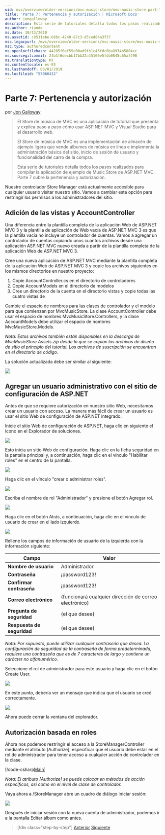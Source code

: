 ```yaml
---
uid: mvc/overview/older-versions/mvc-music-store/mvc-music-store-part-7
title: 'Parte 7: Pertenencia y autorización | Microsoft Docs'
author: jongalloway
description: Esta serie de tutoriales detalla todos los pasos realizados para compilar la aplicación de ejemplo de Music Store de ASP.NET MVC. Parte 7 cubre la pertenencia y autorización.
ms.author: riande
ms.date: 10/13/2010
ms.assetid: c8511ebe-68bc-4240-87c3-d5ced84a3f37
msc.legacyurl: /mvc/overview/older-versions/mvc-music-store/mvc-music-store-part-7
msc.type: authoredcontent
ms.openlocfilehash: 44205f0ef59e00ad9fb1c45fdc0ba8934b5804cc
ms.sourcegitcommit: 24b1f6decbb17bb22a45166e5fdb0845c65af498
ms.translationtype: MT
ms.contentlocale: es-ES
ms.lasthandoff: 03/01/2019
ms.locfileid: "57060432"
---
```

<a name="part-7-membership-and-authorization"></a>Parte 7: Pertenencia y autorización
====================
por [Jon Galloway](https://github.com/jongalloway)

> El Store de música de MVC es una aplicación de tutorial que presenta y explica paso a paso cómo usar ASP.NET MVC y Visual Studio para el desarrollo web.  
>   
> El Store de música de MVC es una implementación de almacén de ejemplo ligera que vende álbumes de música en línea e implementa la administración básica del sitio, inicio de sesión de usuario y funcionalidad del carro de la compra.  
>   
> Esta serie de tutoriales detalla todos los pasos realizados para compilar la aplicación de ejemplo de Music Store de ASP.NET MVC. Parte 7 cubre la pertenencia y autorización.


Nuestro controlador Store Manager está actualmente accesible para cualquier usuario visitar nuestro sitio. Vamos a cambiar esta opción para restringir los permisos a los administradores del sitio.

## <a name="adding-the-accountcontroller-and-views"></a>Adición de las vistas y AccountController

Una diferencia entre la plantilla completa de la aplicación Web de ASP.NET MVC 3 y la plantilla de aplicación de Web vacía de ASP.NET MVC 3 es que la plantilla vacía no incluye un controlador de cuentas. Vamos a agregar un controlador de cuentas copiando unos cuantos archivos desde una aplicación ASP.NET MVC nuevo creada a partir de la plantilla completa de la aplicación Web de ASP.NET MVC 3.

Cree una nueva aplicación de ASP.NET MVC mediante la plantilla completa de la aplicación Web de ASP.NET MVC 3 y copie los archivos siguientes en los mismos directorios en nuestro proyecto:

1. Copie AccountController.cs en el directorio de controladores
2. Copie AccountModels en el directorio de modelos
3. Cree un directorio de la cuenta en el directorio vistas y copie todas las cuatro vistas de

Cambie el espacio de nombres para las clases de controlador y el modelo para que comienzan por MvcMusicStore. La clase AccountController debe usar el espacio de nombres MvcMusicStore.Controllers, y la clase AccountModels debe utilizar el espacio de nombres MvcMusicStore.Models.

*Nota: Estos archivos también están disponibles en la descarga de MvcMusicStore Assets.zip desde la que se copian los archivos de diseño de sitio al principio del tutorial. Los archivos de suscripción se encuentran en el directorio de código.*

La solución actualizada debe ser similar al siguiente:

![](mvc-music-store-part-7/_static/image1.png)

## <a name="adding-an-administrative-user-with-the-aspnet-configuration-site"></a>Agregar un usuario administrativo con el sitio de configuración de ASP.NET

Antes de que se requiere autorización en nuestro sitio Web, necesitamos crear un usuario con acceso. La manera más fácil de crear un usuario es usar el sitio Web de configuración de ASP.NET integrado.

Inicie el sitio Web de configuración de ASP.NET, haga clic en siguiente el icono en el Explorador de soluciones.

![](mvc-music-store-part-7/_static/image2.png)

Esto inicia un sitio Web de configuración. Haga clic en la ficha seguridad en la pantalla principal y, a continuación, haga clic en el vínculo "Habilitar roles" en el centro de la pantalla.

![](mvc-music-store-part-7/_static/image3.png)

Haga clic en el vínculo "crear o administrar roles".

![](mvc-music-store-part-7/_static/image4.png)

Escriba el nombre de rol "Administrador" y presione el botón Agregar rol.

![](mvc-music-store-part-7/_static/image5.png)

Haga clic en el botón Atrás, a continuación, haga clic en el vínculo de usuario de crear en el lado izquierdo.

![](mvc-music-store-part-7/_static/image6.png)

Rellene los campos de información de usuario de la izquierda con la información siguiente:

| **Campo** | **Valor** |
| --- | --- |
| **Nombre de usuario** | Administrador |
| **Contraseña** | ¡password123! |
| **Confirmar contraseña** | ¡password123! |
| **Correo electrónico** | (funcionará cualquier dirección de correo electrónico) |
| **Pregunta de seguridad** | (el que desee) |
| **Respuesta de seguridad** | (el que desee) |

*Nota: Por supuesto, puede utilizar cualquier contraseña que desea. La configuración de seguridad de la contraseña de forma predeterminada, requiere una contraseña que es de 7 caracteres de largo y contiene un carácter no alfanumérico.*

Seleccione el rol de administrador para este usuario y haga clic en el botón Create User.

![](mvc-music-store-part-7/_static/image7.png)

En este punto, debería ver un mensaje que indica que el usuario se creó correctamente.

![](mvc-music-store-part-7/_static/image8.png)

Ahora puede cerrar la ventana del explorador.

## <a name="role-based-authorization"></a>Autorización basada en roles

Ahora nos podemos restringir el acceso a la StoreManagerController mediante el atributo [Authorize], especificar que el usuario debe estar en el rol de administrador para tener acceso a cualquier acción de controlador en la clase.

[!code-csharp[Main](mvc-music-store-part-7/samples/sample1.cs)]

*Nota: El atributo [Authorize] se puede colocar en métodos de acción específicos, así como en el nivel de clase de controlador.*

Vaya ahora a /StoreManager abre un cuadro de diálogo Iniciar sesión:

![](mvc-music-store-part-7/_static/image9.png)

Después de iniciar sesión con la nueva cuenta de administrador, podemos ir a la pantalla Editar álbum como antes.

> [!div class="step-by-step"]
> [Anterior](mvc-music-store-part-6.md)
> [Siguiente](mvc-music-store-part-8.md)
